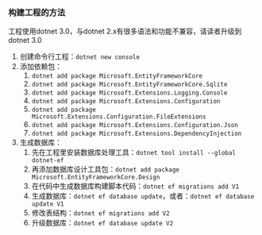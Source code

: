### 构建工程的方法

工程使用dotnet 3.0，与dotnet 2.x有很多语法和功能不兼容，请读者升级到dotnet 3.0

1. 创建命令行工程：`dotnet new console`
2. 添加依赖包：
   1. `dotnet add package Microsoft.EntityFrameworkCore`
   2. `dotnet add package Microsoft.EntityFrameworkCore.Sqlite`
   3. `dotnet add package Microsoft.Extensions.Logging.Console`
   4. `dotnet add package Microsoft.Extensions.Configuration`
   5. `dotnet add package Microsoft.Extensions.Configuration.FileExtensions`
   6. `dotnet add package Microsoft.Extensions.Configuration.Json`
   7. `dotnet add package Microsoft.Extensions.DependencyInjection`
3. 生成数据库：
   1. 先在工程里安装数据库处理工具：`dotnet tool install --global dotnet-ef`
   2. 再添加数据库设计工具包：`dotnet add package Microsoft.EntityFrameworkCore.Design`
   3. 在代码中生成数据库构建脚本代码：`dotnet ef migrations add V1`
   4. 生成数据库：`dotnet ef database update`，或者：`dotnet ef database update V1`
   5. 修改表结构：`dotnet ef migrations add V2`
   5. 升级数据库：`dotnet ef database update V2`